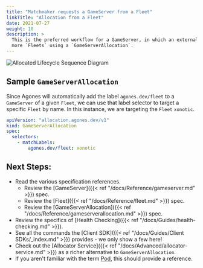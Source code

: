 ```yaml
---
title: "Matchmaker requests a GameServer from a Fleet"
linkTitle: "Allocation from a Fleet"
date: 2021-07-27
weight: 10
description: >
  This is the preferred workflow for a GameServer, in which an external matchmaker requests an allocation from one or 
  more `Fleets` using a `GameServerAllocation`.
---
```



![Allocated Lifecycle Sequence Diagram](../../../diagrams/gameserver-lifecycle.puml.png)

## Sample `GameServerAllocation`

Since Agones will automatically add the label `agones.dev/fleet` to a `GameServer` of a given `Fleet`, we can use that 
label selector to target a specific `Fleet` by name. In this instance, we are targeting the `Fleet` `xonotic`.

```yaml
apiVersion: "allocation.agones.dev/v1"
kind: GameServerAllocation
spec:
  selectors:
    - matchLabels:
        agones.dev/fleet: xonotic
```

## Next Steps:

- Read the various specification references.
  - Review the [GameServer]({{< ref "/docs/Reference/gameserver.md" >}}) spec.
  - Review the [Fleet]({{< ref "/docs/Reference/fleet.md" >}}) spec.
  - Review the [GameServerAllocation]({{< ref "/docs/Reference/gameserverallocation.md" >}}) spec.
- Review the specifics of [Health Checking]({{< ref "/docs/Guides/health-checking.md" >}}).
- See all the commands the [Client SDK]({{< ref "/docs/Guides/Client SDKs/_index.md" >}}) provides - we only show a few here!
- Check out the [Allocator Service]({{< ref "/docs/Advanced/allocator-service.md" >}}) as a richer alternative to `GameServerAllocation`.
- If you aren't familiar with the term [Pod](https://kubernetes.io/docs/concepts/workloads/pods/pod/), this should provide a reference.
